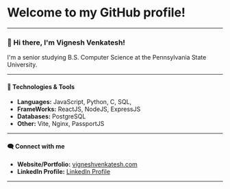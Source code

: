 # Welcome to my GitHub profile!

---

### 👋 Hi there, I'm Vignesh Venkatesh!

I'm a senior studying B.S. Computer Science at the Pennsylvania State University.

---

#### 🔧 Technologies & Tools

- **Languages:** JavaScript, Python, C, SQL,
- **FrameWorks:** ReactJS, NodeJS, ExpressJS
- **Databases:** PostgreSQL
- **Other:** Vite, Nginx, PassportJS

---

#### 🗨️ Connect with me

- **Website/Portfolio:** [vigneshvenkatesh.com](https://www.vigneshvenkatesh.com)
- **LinkedIn Profile:** [LinkedIn Profile](https://www.linkedin.com/in/vignesh-2k3/)

---
